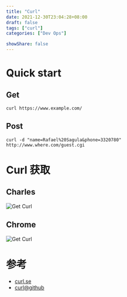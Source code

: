 ```yaml
---
title: "Curl"
date: 2021-12-30T23:04:28+08:00
draft: false
tags: ["curl"]
categories: ["Dev Ops"]

showShare: false
---
```


# Quick start

## Get

```
curl https://www.example.com/
```

## Post

```
curl -d "name=Rafael%20Sagula&phone=3320780" http://www.where.com/guest.cgi
```

# Curl 获取

## Charles

![Get Curl](img/charles-get-curl.png)

## Chrome

![Get Curl](img/chrome-get-curl.png)

# 参考

- [curl.se](https://curl.se)
- [curl@github](https://github.com/curl/curl)